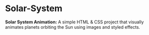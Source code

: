 # Solar-System
**Solar System Animation:** A simple HTML &amp; CSS project that visually animates planets orbiting the Sun using images and styled effects.
